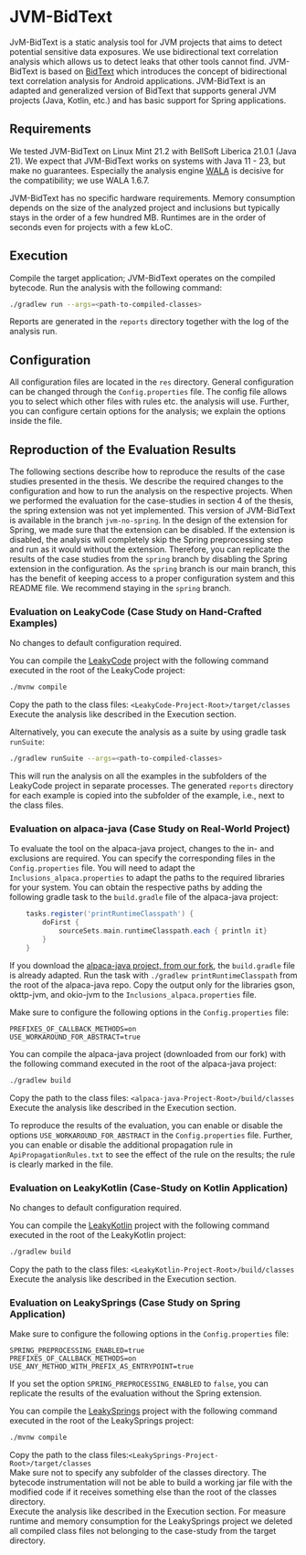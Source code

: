 # JVM-BidText
JvM-BidText is a static analysis tool for JVM projects that aims to detect potential sensitive data exposures.
We use bidirectional text correlation analysis which allows us to detect leaks that other tools cannot find.
JVM-BidText is based on [BidText](https://bitbucket.org/hjjandy/toydroid.bidtext/) which introduces the concept of bidirectional text correlation analysis for Android applications.
JVM-BidText is an adapted and generalized version of BidText that supports general JVM projects (Java, Kotlin, etc.) and has basic support for Spring applications.



## Requirements
We tested JVM-BidText on Linux Mint 21.2 with BellSoft Liberica 21.0.1 (Java 21).
We expect that JVM-BidText works on systems with Java 11 - 23, but make no guarantees.
Especially the analysis engine [WALA](https://github.com/wala/WALA) is decisive for the compatibility; we use WALA 1.6.7.

JVM-BidText has no specific hardware requirements. Memory consumption depends on the size of the analyzed project and inclusions but typically stays in the order of a few hundred MB. Runtimes are in the order of seconds even for projects with a few kLoC.



## Execution
Compile the target application; JVM-BidText operates on the compiled bytecode.
Run the analysis with the following command:
```bash
./gradlew run --args=<path-to-compiled-classes>
```
Reports are generated in the `reports` directory together with the log of the analysis run.




## Configuration
All configuration files are located in the `res` directory.
General configuration can be changed through the `Config.properties` file.
The config file allows you to select which other files with rules etc. the analysis will use.
Further, you can configure certain options for the analysis; we explain the options inside the file.


## Reproduction of the Evaluation Results

The following sections describe how to reproduce the results of the case studies presented in the thesis.
We describe the required changes to the configuration and how to run the analysis on the respective projects.
When we performed the evaluation for the case-studies in section 4 of the thesis, the spring extension was not yet implemented.
This version of JVM-BidText is available in the branch `jvm-no-spring`.
In the design of the extension for Spring, we made sure that the extension can be disabled.
If the extension is disabled, the analysis will completely skip the Spring preprocessing step and run as it would without the extension.
Therefore, you can replicate the results of the case studies from the `spring` branch by disabling the Spring extension in the configuration.
As the `spring` branch is our main branch, this has the benefit of keeping access to a proper configuration system and this README file.
We recommend staying in the `spring` branch.


### Evaluation on LeakyCode (Case Study on Hand-Crafted Examples)
No changes to default configuration required.

You can compile the [LeakyCode](https://github.com/LeoGanz/LeakyCode) project with the following command executed in the root of the LeakyCode project:
```bash
./mvnw compile
```

Copy the path to the class files: `<LeakyCode-Project-Root>/target/classes`\
Execute the analysis like described in the Execution section.

Alternatively, you can execute the analysis as a suite by using gradle task `runSuite`:
```bash
./gradlew runSuite --args=<path-to-compiled-classes>
```
This will run the analysis on all the examples in the subfolders of the LeakyCode project in separate processes.
The generated `reports` directory for each example is copied into the subfolder of the example, i.e., next to the class files.



### Evaluation on alpaca-java (Case Study on Real-World Project)
To evaluate the tool on the alpaca-java project, changes to the in- and exclusions are required.
You can specify the corresponding files in the `Config.properties` file.
You will need to adapt the `Inclusions_alpaca.properties` to adapt the paths to the required libraries for your system.
You can obtain the respective paths by adding the following gradle task to the `build.gradle` file of the alpaca-java project:
```gradle
    tasks.register('printRuntimeClasspath') {  
        doFirst {  
            sourceSets.main.runtimeClasspath.each { println it}  
        }
    }
```
If you download the [alpaca-java project, from our fork](https://github.com/LeoGanz/alpaca-java), the `build.gradle` file is already adapted.
Run the task with `./gradlew printRuntimeClasspath` from the root of the alpaca-java repo.
Copy the output only for the libraries gson, okttp-jvm, and okio-jvm to the `Inclusions_alpaca.properties` file.

Make sure to configure the following options in the `Config.properties` file:
```properties
PREFIXES_OF_CALLBACK_METHODS=on
USE_WORKAROUND_FOR_ABSTRACT=true
```


You can compile the alpaca-java project (downloaded from our fork) with the following command executed in the root of the alpaca-java project:
```bash
./gradlew build
```

Copy the path to the class files: `<alpaca-java-Project-Root>/build/classes`\
Execute the analysis like described in the Execution section.

To reproduce the results of the evaluation, you can enable or disable the options `USE_WORKAROUND_FOR_ABSTRACT` in the `Config.properties` file.
Further, you can enable or disable the additional propagation rule in `ApiPropagationRules.txt` to see the effect of the rule on the results; the rule is clearly marked in the file.


### Evaluation on LeakyKotlin (Case-Study on Kotlin Application)
No changes to default configuration required.

You can compile the [LeakyKotlin](https://github.com/LeoGanz/LeakyKotlin) project with the following command executed in the root of the LeakyKotlin project:
```bash
./gradlew build
```

Copy the path to the class files: `<LeakyKotlin-Project-Root>/build/classes`\
Execute the analysis like described in the Execution section.



### Evaluation on LeakySprings (Case Study on Spring Application)
Make sure to configure the following options in the `Config.properties` file:
```properties
SPRING_PREPROCESSING_ENABLED=true
PREFIXES_OF_CALLBACK_METHODS=on
USE_ANY_METHOD_WITH_PREFIX_AS_ENTRYPOINT=true
```
If you set the option `SPRING_PREPROCESSING_ENABLED` to `false`, you can replicate the results of the evaluation without the Spring extension.

You can compile the [LeakySprings](https://github.com/LeoGanz/LeakySprings) project with the following command executed in the root of the LeakySprings project:
```bash
./mvnw compile
```

Copy the path to the class files:`<LeakySprings-Project-Root>/target/classes`\
Make sure not to specify any subfolder of the classes directory. The bytecode instrumentation will not be able to build a working jar file with the modified code if it receives something else than the root of the classes directory.\
Execute the analysis like described in the Execution section.
For measure runtime and memory consumption for the LeakySprings project we deleted all compiled class files not belonging to the case-study from the target directory.
